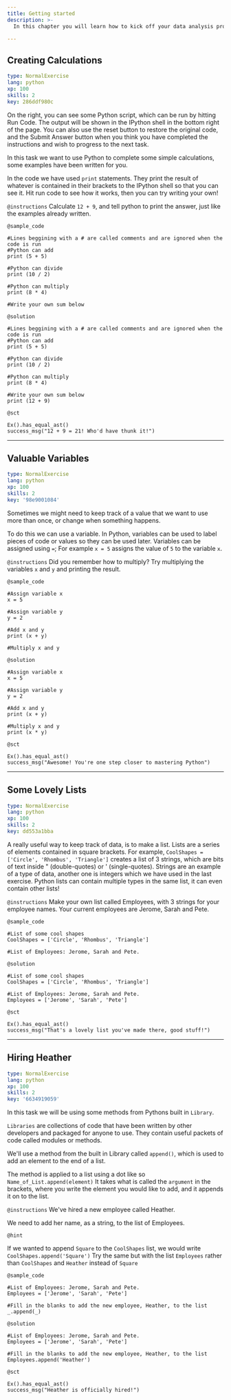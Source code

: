 ```yaml
---
title: Getting started
description: >-
  In this chapter you will learn how to kick off your data analysis project. This includes equipping your working environment with powerful libraries, importing the data you want to analyze and checking if the data import has been successful.

---
```

## Creating Calculations

```yaml
type: NormalExercise
lang: python
xp: 100
skills: 2
key: 286ddf980c
```
On the right, you can see some Python script, which can be run by hitting Run Code. The output will be shown in the 
IPython shell in the bottom right of the page. You can also use the reset button to restore the original code, and 
the Submit Answer button when you think you have completed the instructions and wish to progress to the next task.

In this task we want to use Python to complete some simple calculations, some examples have been written for you. 

In the code we have used `print` statements. They print the result of whatever is contained in their brackets to 
the IPython shell so that you can see it.  Hit run code to see how it works, then you can try writing your own!

`@instructions`
Calculate `12 + 9`, and tell python to print the answer, just like the examples already written.



`@sample_code`
```{python}
#Lines beggining with a # are called comments and are ignored when the code is run
#Python can add
print (5 + 5)

#Python can divide
print (10 / 2)

#Python can multiply
print (8 * 4)

#Write your own sum below

```
`@solution`
```{python}
#Lines beggining with a # are called comments and are ignored when the code is run
#Python can add
print (5 + 5)

#Python can divide
print (10 / 2)

#Python can multiply
print (8 * 4)

#Write your own sum below
print (12 + 9)
```
`@sct`
```{python}
Ex().has_equal_ast()
success_msg("12 + 9 = 21! Who'd have thunk it!")
```






---
## Valuable Variables 

```yaml
type: NormalExercise
lang: python
xp: 100
skills: 2
key: '98e9001084'
```
Sometimes we might need to keep track of a value that we want to use more than once, or change when something happens. 

To do this we can use a variable. In Python, variables can be used to label pieces of code or values so they can be 
used later. Variables can be assigned using `=`; For example `x = 5` assigns the value of `5` to the variable `x`.

`@instructions`
Did you remember how to multiply? Try multiplying the variables `x` and `y` and printing the result.


`@sample_code`
```{python}
#Assign variable x
x = 5

#Assign variable y
y = 2

#Add x and y
print (x + y)

#Multiply x and y

```
`@solution`
```{python}
#Assign variable x
x = 5

#Assign variable y
y = 2

#Add x and y
print (x + y)

#Multiply x and y
print (x * y)
```
`@sct`
```{python}
Ex().has_equal_ast()
success_msg("Awesome! You're one step closer to mastering Python")
```


---
## Some Lovely Lists

```yaml
type: NormalExercise
lang: python
xp: 100
skills: 2
key: dd553a1bba
```
A really useful way to keep track of data, is to make a list. Lists are a series of elements contained in square brackets. For example, `CoolShapes = ['Circle', 'Rhombus', 'Triangle']` creates a list of 3 strings, which are bits of text  inside " (double-quotes) or ' (single-quotes). Strings are an example of a type of data, another one is integers which we have used in the last exercise. Python lists can contain multiple types in the same list, it can even contain other lists!

`@instructions`
Make your own list called Employees, with 3 strings for your employee names. Your current employees are Jerome, Sarah and Pete. 


`@sample_code`
```{python}
#List of some cool shapes
CoolShapes = ['Circle', 'Rhombus', 'Triangle']

#List of Employees: Jerome, Sarah and Pete. 

```
`@solution`
```{python}
#List of some cool shapes
CoolShapes = ['Circle', 'Rhombus', 'Triangle']

#List of Employees: Jerome, Sarah and Pete. 
Employees = ['Jerome', 'Sarah', 'Pete']
```
`@sct`
```{python}
Ex().has_equal_ast()
success_msg("That's a lovely list you've made there, good stuff!")
```

---
## Hiring Heather

```yaml
type: NormalExercise
lang: python
xp: 100
skills: 2
key: '6634919059'
```
In this task we will be using some methods from Pythons built in `Library`.

`Libraries` are collections of code that have been written by other developers and packaged for anyone to use. 
They contain useful packets of code called modules or methods. 

We'll use a method from the built in Library called `append()`, which is used to add an element to the end of a list. 

The method is applied to a list using a dot like so `Name_of_List.append(element)`
It takes what is called the `argument` in the brackets, where you write the element 
you would like to add, and it appends it on to the list.

`@instructions`
We've hired a new employee called Heather. 

We need to add her name, as a string, to the list of Employees.

`@hint`

If we wanted to append `Square` to the `CoolShapes` list, we would write `CoolShapes.append('Square')`
Try the same but with the list `Employees` rather than `CoolShapes` and `Heather` instead of `Square`

`@sample_code`
```{python}
#List of Employees: Jerome, Sarah and Pete. 
Employees = ['Jerome', 'Sarah', 'Pete']

#Fill in the blanks to add the new employee, Heather, to the list
_.append(_)

```
`@solution`
```{python}
#List of Employees: Jerome, Sarah and Pete. 
Employees = ['Jerome', 'Sarah', 'Pete']

#Fill in the blanks to add the new employee, Heather, to the list
Employees.append('Heather')
```
`@sct`
```{python}
Ex().has_equal_ast()
success_msg("Heather is officially hired!")
```


